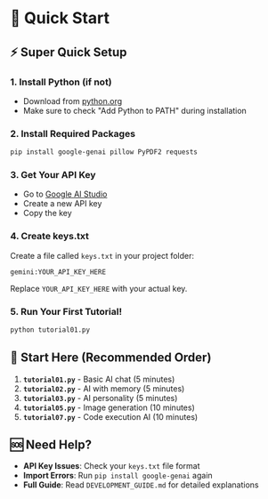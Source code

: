 # 🚀 Quick Start  

## ⚡ Super Quick Setup

### 1. Install Python (if not)
- Download from [python.org](https://python.org)
- Make sure to check "Add Python to PATH" during installation

### 2. Install Required Packages
```bash
pip install google-genai pillow PyPDF2 requests
```

### 3. Get Your API Key
- Go to [Google AI Studio](https://makersuite.google.com/app/apikey)
- Create a new API key
- Copy the key

### 4. Create keys.txt
Create a file called `keys.txt` in your project folder:
```
gemini:YOUR_API_KEY_HERE
```
Replace `YOUR_API_KEY_HERE` with your actual key.

### 5. Run Your First Tutorial!
```bash
python tutorial01.py
```

## 🎯 Start Here (Recommended Order)

1. **`tutorial01.py`** - Basic AI chat (5 minutes)
2. **`tutorial02.py`** - AI with memory (5 minutes)
3. **`tutorial03.py`** - AI personality (5 minutes)
4. **`tutorial05.py`** - Image generation (10 minutes)
5. **`tutorial07.py`** - Code execution AI (10 minutes)

## 🆘 Need Help?

- **API Key Issues**: Check your `keys.txt` file format
- **Import Errors**: Run `pip install google-genai` again
- **Full Guide**: Read `DEVELOPMENT_GUIDE.md` for detailed explanations